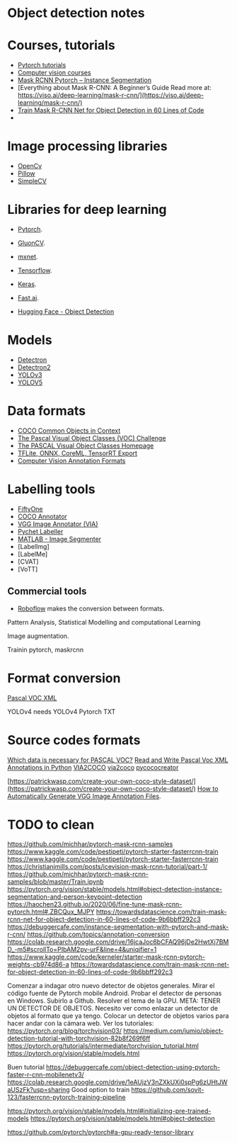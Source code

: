 # Object detection notes

# Courses, tutorials
* [Pytorch tutorials](https://pytorch.org/tutorials/)
* [Computer vision courses](https://github.com/dlmacedo/starter-academic/blob/master/content/courses/deeplearning/computer_vision.md)
* [Mask RCNN Pytorch – Instance Segmentation](https://learnopencv.com/mask-r-cnn-instance-segmentation-with-pytorch/)
* [Everything about Mask R-CNN: A Beginner’s Guide Read more at: https://viso.ai/deep-learning/mask-r-cnn/](https://viso.ai/deep-learning/mask-r-cnn/)
* [Train Mask R-CNN Net for Object Detection in 60 Lines of Code](https://towardsdatascience.com/train-mask-rcnn-net-for-object-detection-in-60-lines-of-code-9b6bbff292c3)
* 

# Image processing libraries
* [OpenCv](https://opencv.org/)
* [Pillow](https://pypi.org/project/Pillow/)
* [SimpleCV](tutorial.simplecv.org/)


# Libraries for deep learning
* [Pytorch](https://pytorch.org/).
* [GluonCV](https://cv.gluon.ai/).
* [mxnet](https://mxnet.apache.org/).  
* [Tensorflow](https://www.tensorflow.org/).
* [Keras]().
* [Fast.ai]().


* [Hugging Face - Object Detection](https://huggingface.co/tasks/object-detection)

# Models
* [Detectron](https://github.com/facebookresearch/Detectron)
* [Detectron2](https://github.com/facebookresearch/detectron2)
* [YOLOv3](https://github.com/ultralytics/yolov3)
* [YOLOV5](https://github.com/ultralytics/yolov5)


# Data formats
* [COCO Common Objects in Context](https://cocodataset.org/)
* [The Pascal Visual Object Classes (VOC) Challenge](https://link.springer.com/article/10.1007/s11263-009-0275-4)
* [The PASCAL Visual Object Classes Homepage](http://host.robots.ox.ac.uk/pascal/VOC/)  
* [TFLite, ONNX, CoreML, TensorRT Export](https://github.com/ultralytics/yolov5/issues/251)
* [Computer Vision Annotation Formats](https://roboflow.com/formats?ref=roboflow-blog)

# Labelling tools
* [FiftyOne](https://voxel51.com/fiftyone/)
* [COCO Annotator](https://github.com/jsbroks/coco-annotator)
* [VGG Image Annotator (VIA)](https://www.robots.ox.ac.uk/~vgg/software/via/)
* [Pychet Labeller](https://github.com/acfr/pychetlabeller/)
* [MATLAB - Image Segmenter](https://www.mathworks.com/help/images/image-segmentation-using-the-image-segmenter-app.html)
* [LabelImg]
* [LabelMe]
* [CVAT]
* [VoTT]


## Commercial tools
* [Roboflow](https://roboflow.com/) makes the conversion between formats.


Pattern Analysis, Statistical Modelling and computational Learning


Image augmentation.

Trainin pytorch, maskrcnn

# Format conversion
[Pascal VOC XML](https://roboflow.com/formats/pascal-voc-xml)

YOLOv4 needs YOLOv4 Pytorch TXT


# Source codes formats
[Which data is necessary for PASCAL VOC?](https://datascience.stackexchange.com/questions/113069/which-data-is-necessary-for-pascal-voc)
[Read and Write Pascal Voc XML Annotations in Python](https://mlhive.com/2022/02/read-and-write-pascal-voc-xml-annotations-in-python)
[VIA2COCO](https://github.com/woctezuma/VIA2COCO)
[via2coco](https://github.com/codingwolfman/VIA2COCO)
[pycococreator](https://github.com/waspinator/pycococreator/)


[https://patrickwasp.com/create-your-own-coco-style-dataset/](https://patrickwasp.com/create-your-own-coco-style-dataset/)
[How to Automatically Generate VGG Image Annotation Files](https://towardsdatascience.com/how-to-automatically-generate-vgg-image-annotation-files-41d226e6d85).

# TODO to clean
https://github.com/michhar/pytorch-mask-rcnn-samples
https://www.kaggle.com/code/pestipeti/pytorch-starter-fasterrcnn-train
https://www.kaggle.com/code/pestipeti/pytorch-starter-fasterrcnn-train
https://christianjmills.com/posts/icevision-mask-rcnn-tutorial/part-1/
https://github.com/michhar/pytorch-mask-rcnn-samples/blob/master/Train.ipynb
https://pytorch.org/vision/stable/models.html#object-detection-instance-segmentation-and-person-keypoint-detection
https://haochen23.github.io/2020/06/fine-tune-mask-rcnn-pytorch.html#.ZBCQux_MJPY
https://towardsdatascience.com/train-mask-rcnn-net-for-object-detection-in-60-lines-of-code-9b6bbff292c3
https://debuggercafe.com/instance-segmentation-with-pytorch-and-mask-r-cnn/
https://github.com/topics/annotation-conversion
https://colab.research.google.com/drive/16jcaJoc6bCFAQ96jDe2HwtXj7BMD_-m5#scrollTo=PIbAM2pv-urF&line=4&uniqifier=1
https://www.kaggle.com/code/kerneler/starter-mask-rcnn-pytorch-weights-cb974d86-a
https://towardsdatascience.com/train-mask-rcnn-net-for-object-detection-in-60-lines-of-code-9b6bbff292c3


Comenzar a indagar otro nuevo detector de objetos generales. Mirar el código fuente de Pytorch mobile Android.
Probar el detector de personas en Windows. Subirlo a Github.
Resolver el tema de la GPU.
META: TENER UN DETECTOR DE OBJETOS. Necesito ver como enlazar un detector de objetos al formato que ya tengo. Colocar un detector de objetos varios para hacer andar con la cámara web.
Ver los tutoriales:
https://pytorch.org/blog/torchvision03/
https://medium.com/jumio/object-detection-tutorial-with-torchvision-82b8f269f6ff
https://pytorch.org/tutorials/intermediate/torchvision_tutorial.html
https://pytorch.org/vision/stable/models.html


Buen tutorial
https://debuggercafe.com/object-detection-using-pytorch-faster-r-cnn-mobilenetv3/
https://colab.research.google.com/drive/1eAUjzV3nZXkUXi0spPg6zUHtJWaUSzFk?usp=sharing
Good option to train
https://github.com/sovit-123/fasterrcnn-pytorch-training-pipeline


https://pytorch.org/vision/stable/models.html#initializing-pre-trained-models
https://pytorch.org/vision/stable/models.html#object-detection


https://github.com/pytorch/pytorch#a-gpu-ready-tensor-library

